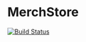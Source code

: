 # MerchStore
[![Build Status](https://travis-ci.org/fablerq/MerchStore.svg)](https://travis-ci.org/fablerq/MerchStore)
